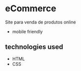 # eCommerce
Site para venda de produtos online

* mobile friendly

## technologies used
* HTML
* CSS
